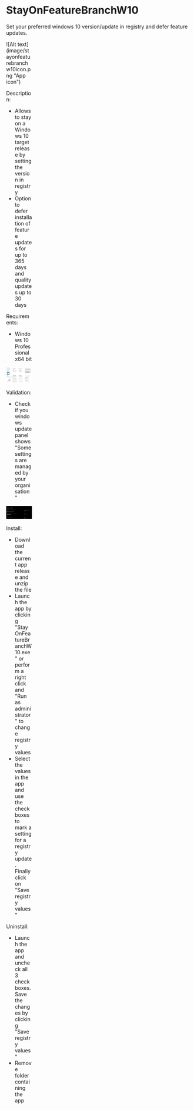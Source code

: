 # StayOnFeatureBranchW10
 Set your preferred windows 10 version/update in registry and defer feature updates.

<div style="width:70px ; height:70px">
![Alt text](image/stayonfeaturebranchw10icon.png "App icon")
<div>

Description:
- Allows to stay on a Windows 10 target release by setting the version in registry
- Option to defer installation of feature updates for up to 365 days and quality updates up to 30 days

Requirements:
- Windows 10 Professional x64 bit

![Alt text](image/stayonfeaturebranchw10app.png "App image")

Validation:
- Check if you windows update panel shows "Some settings are managed by your organisation"

![Alt text](image/stayonfeaturebranchw10windowsupdate.png "Windows update image")

Install:
- Download the current app release and unzip the file
- Launch the app by clicking "StayOnFeatureBranchW10.exe" or perform a right click and "Run as administrator" to change registry values
- Select the values in the app and use the check boxes to mark a setting for a registry update. Finally click on "Save registry values"

Uninstall:
- Launch the app and uncheck all 3 check boxes. Save the changes by clicking "Save registry values"
- Remove folder containing the app
